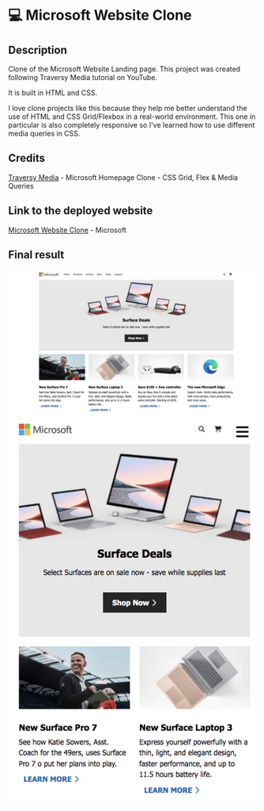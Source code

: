 # 💻 Microsoft Website Clone

## Description

Clone of the Microsoft Website Landing page. This project was created following Traversy Media tutorial on YouTube.

It is built in HTML and CSS. 

I love clone projects like this because they help me better understand the use of HTML and CSS Grid/Flexbox in a real-world environment.
This one in particular is also completely responsive so I've learned how to use different media queries in CSS. 

## Credits
[Traversy Media](https://www.youtube.com/watch?v=uKgn-To1C4Q) - Microsoft Homepage Clone - CSS Grid, Flex & Media Queries

## Link to the deployed website
[Microsoft Website Clone](https://clelia-m.github.io/microsoftclone/) - Microsoft 

## Final result
![Microsoft Clone Final Result](https://github.com/Clelia-M/microsoftclone/blob/2f66b7f394a1b551ebbd988e95d2dbbee4de2aa5/Microsoft%20CLONE_final%20result.png)
![Microsoft Clone Final Result Mobile](https://github.com/Clelia-M/microsoftclone/blob/2f66b7f394a1b551ebbd988e95d2dbbee4de2aa5/Microsoft%20CLONE_Final%20result_Mobile.png)
